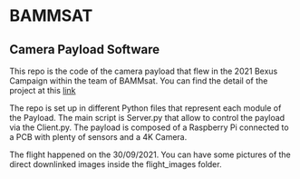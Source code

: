 # BAMMSAT
## Camera Payload Software

This repo is the code of the camera payload that flew in the 2021 Bexus Campaign within the team of BAMMsat.
You can find the detail of the project at this [link](https://bammsat.com/)

The repo is set up in different Python files that represent each module of the Payload. The main script is Server.py that allow to control the payload via the Client.py. The payload is composed of a Raspberry Pi connected to a PCB with plenty of sensors and a 4K Camera.

The flight happened on the 30/09/2021. You can have some pictures of the direct downlinked images inside the flight_images folder.
